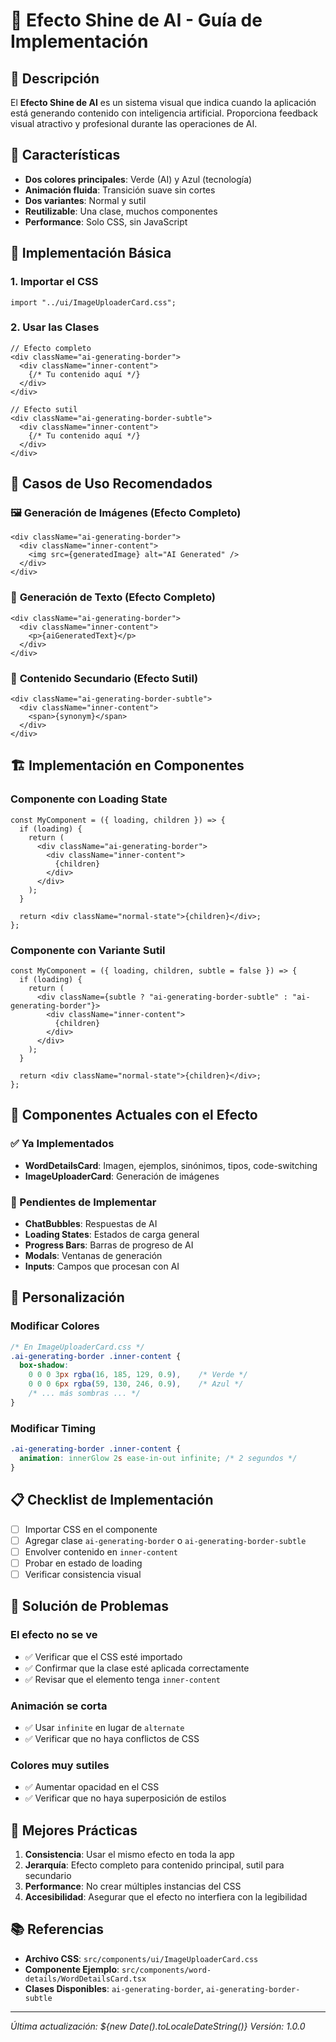 # 🌟 Efecto Shine de AI - Guía de Implementación

## 📖 Descripción

El **Efecto Shine de AI** es un sistema visual que indica cuando la aplicación está generando contenido con inteligencia artificial. Proporciona feedback visual atractivo y profesional durante las operaciones de AI.

## 🎨 Características

- **Dos colores principales**: Verde (AI) y Azul (tecnología)
- **Animación fluida**: Transición suave sin cortes
- **Dos variantes**: Normal y sutil
- **Reutilizable**: Una clase, muchos componentes
- **Performance**: Solo CSS, sin JavaScript

## 🚀 Implementación Básica

### 1. Importar el CSS
```tsx
import "../ui/ImageUploaderCard.css";
```

### 2. Usar las Clases
```tsx
// Efecto completo
<div className="ai-generating-border">
  <div className="inner-content">
    {/* Tu contenido aquí */}
  </div>
</div>

// Efecto sutil
<div className="ai-generating-border-subtle">
  <div className="inner-content">
    {/* Tu contenido aquí */}
  </div>
</div>
```

## 🎯 Casos de Uso Recomendados

### 🖼️ **Generación de Imágenes** (Efecto Completo)
```tsx
<div className="ai-generating-border">
  <div className="inner-content">
    <img src={generatedImage} alt="AI Generated" />
  </div>
</div>
```

### 💬 **Generación de Texto** (Efecto Completo)
```tsx
<div className="ai-generating-border">
  <div className="inner-content">
    <p>{aiGeneratedText}</p>
  </div>
</div>
```

### 🔗 **Contenido Secundario** (Efecto Sutil)
```tsx
<div className="ai-generating-border-subtle">
  <div className="inner-content">
    <span>{synonym}</span>
  </div>
</div>
```

## 🏗️ Implementación en Componentes

### Componente con Loading State
```tsx
const MyComponent = ({ loading, children }) => {
  if (loading) {
    return (
      <div className="ai-generating-border">
        <div className="inner-content">
          {children}
        </div>
      </div>
    );
  }
  
  return <div className="normal-state">{children}</div>;
};
```

### Componente con Variante Sutil
```tsx
const MyComponent = ({ loading, children, subtle = false }) => {
  if (loading) {
    return (
      <div className={subtle ? "ai-generating-border-subtle" : "ai-generating-border"}>
        <div className="inner-content">
          {children}
        </div>
      </div>
    );
  }
  
  return <div className="normal-state">{children}</div>;
};
```

## 📱 Componentes Actuales con el Efecto

### ✅ Ya Implementados
- **WordDetailsCard**: Imagen, ejemplos, sinónimos, tipos, code-switching
- **ImageUploaderCard**: Generación de imágenes

### 🔄 Pendientes de Implementar
- **ChatBubbles**: Respuestas de AI
- **Loading States**: Estados de carga general
- **Progress Bars**: Barras de progreso de AI
- **Modals**: Ventanas de generación
- **Inputs**: Campos que procesan con AI

## 🎨 Personalización

### Modificar Colores
```css
/* En ImageUploaderCard.css */
.ai-generating-border .inner-content {
  box-shadow: 
    0 0 0 3px rgba(16, 185, 129, 0.9),    /* Verde */
    0 0 0 6px rgba(59, 130, 246, 0.9),    /* Azul */
    /* ... más sombras ... */
}
```

### Modificar Timing
```css
.ai-generating-border .inner-content {
  animation: innerGlow 2s ease-in-out infinite; /* 2 segundos */
}
```

## 📋 Checklist de Implementación

- [ ] Importar CSS en el componente
- [ ] Agregar clase `ai-generating-border` o `ai-generating-border-subtle`
- [ ] Envolver contenido en `inner-content`
- [ ] Probar en estado de loading
- [ ] Verificar consistencia visual

## 🐛 Solución de Problemas

### El efecto no se ve
- ✅ Verificar que el CSS esté importado
- ✅ Confirmar que la clase esté aplicada correctamente
- ✅ Revisar que el elemento tenga `inner-content`

### Animación se corta
- ✅ Usar `infinite` en lugar de `alternate`
- ✅ Verificar que no haya conflictos de CSS

### Colores muy sutiles
- ✅ Aumentar opacidad en el CSS
- ✅ Verificar que no haya superposición de estilos

## 🌟 Mejores Prácticas

1. **Consistencia**: Usar el mismo efecto en toda la app
2. **Jerarquía**: Efecto completo para contenido principal, sutil para secundario
3. **Performance**: No crear múltiples instancias del CSS
4. **Accesibilidad**: Asegurar que el efecto no interfiera con la legibilidad

## 📚 Referencias

- **Archivo CSS**: `src/components/ui/ImageUploaderCard.css`
- **Componente Ejemplo**: `src/components/word-details/WordDetailsCard.tsx`
- **Clases Disponibles**: `ai-generating-border`, `ai-generating-border-subtle`

---

*Última actualización: ${new Date().toLocaleDateString()}*
*Versión: 1.0.0*
